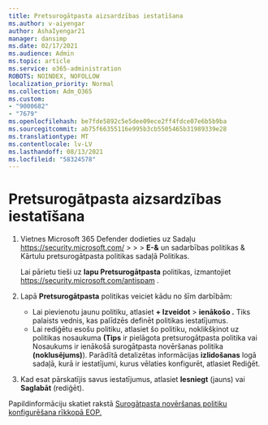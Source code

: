 ```yaml
---
title: Pretsurogātpasta aizsardzības iestatīšana
ms.author: v-aiyengar
author: AshaIyengar21
manager: dansimp
ms.date: 02/17/2021
ms.audience: Admin
ms.topic: article
ms.service: o365-administration
ROBOTS: NOINDEX, NOFOLLOW
localization_priority: Normal
ms.collection: Adm_O365
ms.custom:
- "9000682"
- "7679"
ms.openlocfilehash: be7fde5892c5e5dee09ece2ff4fdce07e6b5b9ba
ms.sourcegitcommit: ab75f66355116e995b3cb5505465b31989339e28
ms.translationtype: MT
ms.contentlocale: lv-LV
ms.lasthandoff: 08/13/2021
ms.locfileid: "58324578"
---
```

# <a name="set-up-an-anti-spam-protection"></a>Pretsurogātpasta aizsardzības iestatīšana

1. Vietnes Microsoft 365 Defender dodieties uz Sadaļu <https://security.microsoft.com/>  \>  \>  \> **E-&**  un sadarbības politikas & Kārtulu pretsurogātpasta politikas sadaļā Politikas.

   Lai pārietu tieši uz **lapu Pretsurogātpasta** politikas, izmantojiet <https://security.microsoft.com/antispam> .

2. Lapā **Pretsurogātpasta** politikas veiciet kādu no šīm darbībām:
   - Lai pievienotu jaunu politiku, atlasiet **+ Izveidot** \> **ienākošo .** Tiks palaists vednis, kas palīdzēs definēt politikas iestatījumus.
   - Lai rediģētu esošu politiku, atlasiet šo politiku, noklikšķinot uz  politikas nosaukuma **(Tips** ir pielāgota pretsurogātpasta politika vai Nosaukums ir ienākošā surogātpasta novēršanas politika **(noklusējums)**).  Parādītā detalizētas informācijas **izlidošanas** logā sadaļā, kurā ir iestatījumi, kurus vēlaties konfigurēt, atlasiet Rediģēt.

3. Kad esat pārskatījis savus iestatījumus, atlasiet **Iesniegt** (jauns) vai **Saglabāt** (rediģēt).

Papildinformāciju skatiet rakstā [Surogātpasta novēršanas politiku konfigurēšana rīkkopā EOP.](https://docs.microsoft.com/microsoft-365/security/office-365-security/configure-your-spam-filter-policies)
